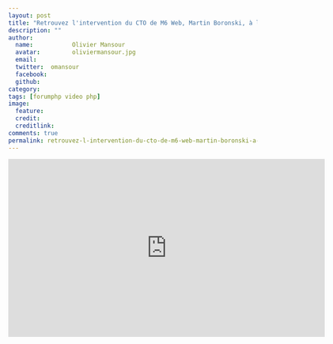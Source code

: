 ```yaml
---
layout: post
title: "Retrouvez l'intervention du CTO de M6 Web, Martin Boronski, à la table ronde du Forum PHP 2012"
description: ""
author:
  name:           Olivier Mansour
  avatar:         oliviermansour.jpg
  email:          
  twitter:  omansour      
  facebook:       
  github:    
category: 
tags: [forumphp video php]
image:
  feature: 
  credit: 
  creditlink: 
comments: true  
permalink: retrouvez-l-intervention-du-cto-de-m6-web-martin-boronski-a-la-table-ronde-du-forum-php-2012
---
```


<iframe allowfullscreen="" frameborder="0" height="360" src="http://www.youtube.com/embed/4ex9UIfQ2Aw?wmode=transparent&fs=1&feature=oembed" width="640"></iframe>

